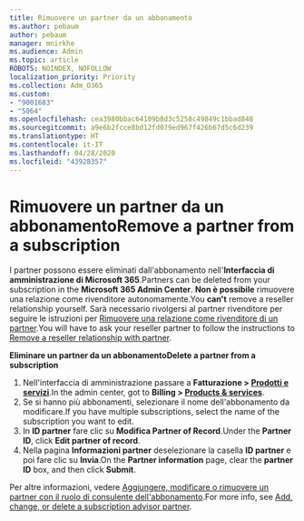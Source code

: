 ```yaml
---
title: Rimuovere un partner da un abbonamento
ms.author: pebaum
author: pebaum
manager: mnirkhe
ms.audience: Admin
ms.topic: article
ROBOTS: NOINDEX, NOFOLLOW
localization_priority: Priority
ms.collection: Adm_O365
ms.custom:
- "9001683"
- "5064"
ms.openlocfilehash: cea3980bbac64109b8d3c5258c49849c1bbad848
ms.sourcegitcommit: a9e6b2fcce8bd12fd079ed967f426b67d5c6d239
ms.translationtype: HT
ms.contentlocale: it-IT
ms.lasthandoff: 04/28/2020
ms.locfileid: "43928357"
---
```

# <a name="remove-a-partner-from-a-subscription"></a><span data-ttu-id="5b208-102">Rimuovere un partner da un abbonamento</span><span class="sxs-lookup"><span data-stu-id="5b208-102">Remove a partner from a subscription</span></span>

<span data-ttu-id="5b208-103">I partner possono essere eliminati dall'abbonamento nell'**Interfaccia di amministrazione di Microsoft 365**.</span><span class="sxs-lookup"><span data-stu-id="5b208-103">Partners can be deleted from your subscription in the **Microsoft 365 Admin Center**.</span></span> <span data-ttu-id="5b208-104">**Non è possibile** rimuovere una relazione come rivenditore autonomamente.</span><span class="sxs-lookup"><span data-stu-id="5b208-104">You **can't** remove a reseller relationship yourself.</span></span> <span data-ttu-id="5b208-105">Sarà necessario rivolgersi al partner rivenditore per seguire le istruzioni per [Rimuovere una relazione come rivenditore di un partner](https://docs.microsoft.com/partner-center/remove-a-relationship).</span><span class="sxs-lookup"><span data-stu-id="5b208-105">You will have to ask your reseller partner to follow the instructions to [Remove a reseller relationship with partner](https://docs.microsoft.com/partner-center/remove-a-relationship).</span></span>

<span data-ttu-id="5b208-106">**Eliminare un partner da un abbonamento**</span><span class="sxs-lookup"><span data-stu-id="5b208-106">**Delete a partner from a subscription**</span></span>

1. <span data-ttu-id="5b208-107">Nell'interfaccia di amministrazione passare a **Fatturazione > [Prodotti e servizi](https://go.microsoft.com/fwlink/p/?linkid=842054)**.</span><span class="sxs-lookup"><span data-stu-id="5b208-107">In the admin center, got to **Billing > [Products & services](https://go.microsoft.com/fwlink/p/?linkid=842054)**.</span></span>
2. <span data-ttu-id="5b208-108">Se si hanno più abbonamenti, selezionare il nome dell'abbonamento da modificare.</span><span class="sxs-lookup"><span data-stu-id="5b208-108">If you have multiple subscriptions, select the name of the subscription you want to edit.</span></span>
3. <span data-ttu-id="5b208-109">In **ID partner** fare clic su **Modifica Partner of Record**.</span><span class="sxs-lookup"><span data-stu-id="5b208-109">Under the **Partner ID**, click **Edit partner of record**.</span></span>
4. <span data-ttu-id="5b208-110">Nella pagina **Informazioni partner** deselezionare la casella **ID partner** e poi fare clic su **Invia**.</span><span class="sxs-lookup"><span data-stu-id="5b208-110">On the **Partner information** page, clear the **partner ID** box, and then click **Submit**.</span></span>

<span data-ttu-id="5b208-111">Per altre informazioni, vedere [Aggiungere, modificare o rimuovere un partner con il ruolo di consulente dell'abbonamento](https://docs.microsoft.com/microsoft-365/admin/misc/add-partner?view=o365-worldwide).</span><span class="sxs-lookup"><span data-stu-id="5b208-111">For more info, see [Add, change, or delete a subscription advisor partner](https://docs.microsoft.com/microsoft-365/admin/misc/add-partner?view=o365-worldwide).</span></span>
